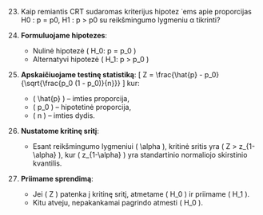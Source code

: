 23. Kaip remiantis CRT sudaromas kriterijus hipotez ˙ems apie proporcijas H0 : p = p0, H1 : p >
p0 su reikšmingumo lygmeniu α tikrinti?

1. **Formuluojame hipotezes**:
   - Nulinė hipotezė \( H_0: p = p_0 \)
   - Alternatyvi hipotezė \( H_1: p > p_0 \)

2. **Apskaičiuojame testinę statistiką**:
   \[
   Z = \frac{\hat{p} - p_0}{\sqrt{\frac{p_0 (1 - p_0)}{n}}}
   \]
   kur:
   - \( \hat{p} \) – imties proporcija,
   - \( p_0 \) – hipotetinė proporcija,
   - \( n \) – imties dydis.

3. **Nustatome kritinę sritį**:
   - Esant reikšmingumo lygmeniui \( \alpha \), kritinė sritis yra \( Z > z_{1-\alpha} \), kur \( z_{1-\alpha} \) yra standartinio normaliojo skirstinio kvantilis.

4. **Priimame sprendimą**:
   - Jei \( Z \) patenka į kritinę sritį, atmetame \( H_0 \) ir priimame \( H_1 \).
   - Kitu atveju, nepakankamai pagrindo atmesti \( H_0 \).